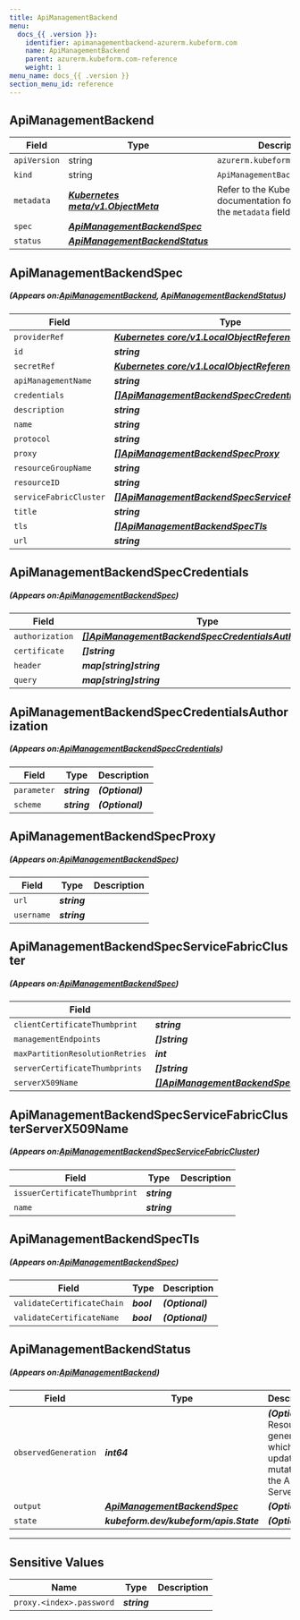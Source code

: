 ```yaml
---
title: ApiManagementBackend
menu:
  docs_{{ .version }}:
    identifier: apimanagementbackend-azurerm.kubeform.com
    name: ApiManagementBackend
    parent: azurerm.kubeform.com-reference
    weight: 1
menu_name: docs_{{ .version }}
section_menu_id: reference
---
```


## ApiManagementBackend
| Field | Type | Description |
| ------ | ----- | ----------- |
| `apiVersion` | string | `azurerm.kubeform.com/v1alpha1` |
|    `kind` | string | `ApiManagementBackend` |
| `metadata` | ***[Kubernetes meta/v1.ObjectMeta](https://kubernetes.io/docs/reference/generated/kubernetes-api/v1.13/#objectmeta-v1-meta)***|Refer to the Kubernetes API documentation for the fields of the `metadata` field.|
| `spec` | ***[ApiManagementBackendSpec](#ApiManagementBackendSpec)***||
| `status` | ***[ApiManagementBackendStatus](#ApiManagementBackendStatus)***||
## ApiManagementBackendSpec
##### (Appears on:[ApiManagementBackend](#ApiManagementBackend), [ApiManagementBackendStatus](#ApiManagementBackendStatus))
| Field | Type | Description |
| ------ | ----- | ----------- |
| `providerRef` | ***[Kubernetes core/v1.LocalObjectReference](https://kubernetes.io/docs/reference/generated/kubernetes-api/v1.13/#localobjectreference-v1-core)***||
| `id` | ***string***||
| `secretRef` | ***[Kubernetes core/v1.LocalObjectReference](https://kubernetes.io/docs/reference/generated/kubernetes-api/v1.13/#localobjectreference-v1-core)***||
| `apiManagementName` | ***string***||
| `credentials` | ***[[]ApiManagementBackendSpecCredentials](#ApiManagementBackendSpecCredentials)***| ***(Optional)*** |
| `description` | ***string***| ***(Optional)*** |
| `name` | ***string***||
| `protocol` | ***string***||
| `proxy` | ***[[]ApiManagementBackendSpecProxy](#ApiManagementBackendSpecProxy)***| ***(Optional)*** |
| `resourceGroupName` | ***string***||
| `resourceID` | ***string***| ***(Optional)*** |
| `serviceFabricCluster` | ***[[]ApiManagementBackendSpecServiceFabricCluster](#ApiManagementBackendSpecServiceFabricCluster)***| ***(Optional)*** |
| `title` | ***string***| ***(Optional)*** |
| `tls` | ***[[]ApiManagementBackendSpecTls](#ApiManagementBackendSpecTls)***| ***(Optional)*** |
| `url` | ***string***||
## ApiManagementBackendSpecCredentials
##### (Appears on:[ApiManagementBackendSpec](#ApiManagementBackendSpec))
| Field | Type | Description |
| ------ | ----- | ----------- |
| `authorization` | ***[[]ApiManagementBackendSpecCredentialsAuthorization](#ApiManagementBackendSpecCredentialsAuthorization)***| ***(Optional)*** |
| `certificate` | ***[]string***| ***(Optional)*** |
| `header` | ***map[string]string***| ***(Optional)*** |
| `query` | ***map[string]string***| ***(Optional)*** |
## ApiManagementBackendSpecCredentialsAuthorization
##### (Appears on:[ApiManagementBackendSpecCredentials](#ApiManagementBackendSpecCredentials))
| Field | Type | Description |
| ------ | ----- | ----------- |
| `parameter` | ***string***| ***(Optional)*** |
| `scheme` | ***string***| ***(Optional)*** |
## ApiManagementBackendSpecProxy
##### (Appears on:[ApiManagementBackendSpec](#ApiManagementBackendSpec))
| Field | Type | Description |
| ------ | ----- | ----------- |
| `url` | ***string***||
| `username` | ***string***||
## ApiManagementBackendSpecServiceFabricCluster
##### (Appears on:[ApiManagementBackendSpec](#ApiManagementBackendSpec))
| Field | Type | Description |
| ------ | ----- | ----------- |
| `clientCertificateThumbprint` | ***string***||
| `managementEndpoints` | ***[]string***||
| `maxPartitionResolutionRetries` | ***int***||
| `serverCertificateThumbprints` | ***[]string***| ***(Optional)*** |
| `serverX509Name` | ***[[]ApiManagementBackendSpecServiceFabricClusterServerX509Name](#ApiManagementBackendSpecServiceFabricClusterServerX509Name)***| ***(Optional)*** |
## ApiManagementBackendSpecServiceFabricClusterServerX509Name
##### (Appears on:[ApiManagementBackendSpecServiceFabricCluster](#ApiManagementBackendSpecServiceFabricCluster))
| Field | Type | Description |
| ------ | ----- | ----------- |
| `issuerCertificateThumbprint` | ***string***||
| `name` | ***string***||
## ApiManagementBackendSpecTls
##### (Appears on:[ApiManagementBackendSpec](#ApiManagementBackendSpec))
| Field | Type | Description |
| ------ | ----- | ----------- |
| `validateCertificateChain` | ***bool***| ***(Optional)*** |
| `validateCertificateName` | ***bool***| ***(Optional)*** |
## ApiManagementBackendStatus
##### (Appears on:[ApiManagementBackend](#ApiManagementBackend))
| Field | Type | Description |
| ------ | ----- | ----------- |
| `observedGeneration` | ***int64***| ***(Optional)*** Resource generation, which is updated on mutation by the API Server.|
| `output` | ***[ApiManagementBackendSpec](#ApiManagementBackendSpec)***| ***(Optional)*** |
| `state` | ***kubeform.dev/kubeform/apis.State***| ***(Optional)*** |
---
## Sensitive Values
| Name | Type | Description |
|------|------|-------------|
| `proxy.<index>.password` | ***string*** ||
